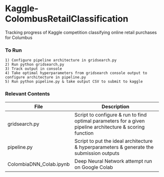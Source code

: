 # Kaggle-ColombusRetailClassification
 Tracking progress of Kaggle competition classifying online retail purchases for Columbus

### To Run
    1) Configure pipeline architecture in gridsearch.py
    2) Run python gridsearch.py
    3) Track output in console
    4) Take optimal hyperparameters from gridsearch console output to configure architecture in pipeline.py
    5) Run python pipeline.py & take output CSV to submit to kaggle
    
### Relevant Contents
| File                    | Description                                                                                               |
|-------------------------|-----------------------------------------------------------------------------------------------------------|
| gridsearch.py           | Script to configure & run to find optimal parameters for a given pipeline architecture & scoring function |
| pipeline.py             | Script to put the ideal architecture & hyperparameters & generate the submission outputs                  |
| ColombiaDNN_Colab.ipynb | Deep Neural Network attempt run on Google Colab                                                           |